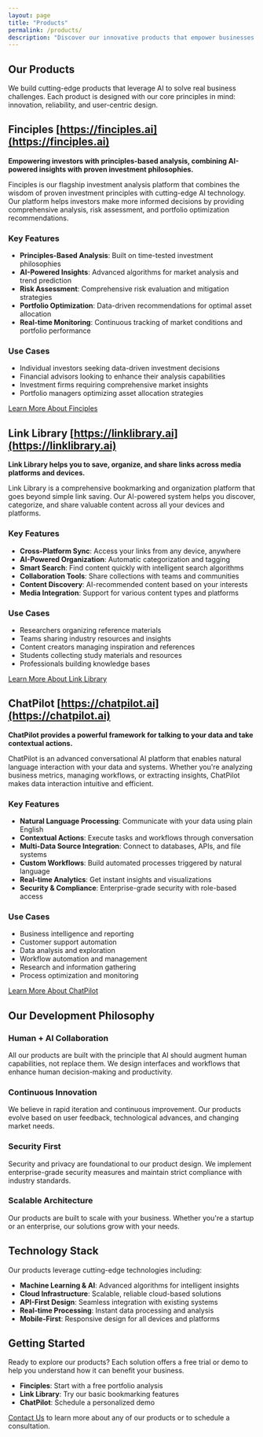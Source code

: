 ```yaml
---
layout: page
title: "Products"
permalink: /products/
description: "Discover our innovative products that empower businesses with AI-powered solutions"
---
```


## Our Products

We build cutting-edge products that leverage AI to solve real business challenges. Each product is designed with our core principles in mind: innovation, reliability, and user-centric design.

## Finciples [https://finciples.ai](https://finciples.ai)

**Empowering investors with principles-based analysis, combining AI-powered insights with proven investment philosophies.**

Finciples is our flagship investment analysis platform that combines the wisdom of proven investment principles with cutting-edge AI technology. Our platform helps investors make more informed decisions by providing comprehensive analysis, risk assessment, and portfolio optimization recommendations.

### Key Features

- **Principles-Based Analysis**: Built on time-tested investment philosophies
- **AI-Powered Insights**: Advanced algorithms for market analysis and trend prediction
- **Risk Assessment**: Comprehensive risk evaluation and mitigation strategies
- **Portfolio Optimization**: Data-driven recommendations for optimal asset allocation
- **Real-time Monitoring**: Continuous tracking of market conditions and portfolio performance

### Use Cases

- Individual investors seeking data-driven investment decisions
- Financial advisors looking to enhance their analysis capabilities
- Investment firms requiring comprehensive market insights
- Portfolio managers optimizing asset allocation strategies

[Learn More About Finciples](#finciples)

## Link Library [https://linklibrary.ai](https://linklibrary.ai)

**Link Library helps you to save, organize, and share links across media platforms and devices.**

Link Library is a comprehensive bookmarking and organization platform that goes beyond simple link saving. Our AI-powered system helps you discover, categorize, and share valuable content across all your devices and platforms.

### Key Features

- **Cross-Platform Sync**: Access your links from any device, anywhere
- **AI-Powered Organization**: Automatic categorization and tagging
- **Smart Search**: Find content quickly with intelligent search algorithms
- **Collaboration Tools**: Share collections with teams and communities
- **Content Discovery**: AI-recommended content based on your interests
- **Media Integration**: Support for various content types and platforms

### Use Cases

- Researchers organizing reference materials
- Teams sharing industry resources and insights
- Content creators managing inspiration and references
- Students collecting study materials and resources
- Professionals building knowledge bases

[Learn More About Link Library](#link-library)

## ChatPilot [https://chatpilot.ai](https://chatpilot.ai)

**ChatPilot provides a powerful framework for talking to your data and take contextual actions.**

ChatPilot is an advanced conversational AI platform that enables natural language interaction with your data and systems. Whether you're analyzing business metrics, managing workflows, or extracting insights, ChatPilot makes data interaction intuitive and efficient.

### Key Features

- **Natural Language Processing**: Communicate with your data using plain English
- **Contextual Actions**: Execute tasks and workflows through conversation
- **Multi-Data Source Integration**: Connect to databases, APIs, and file systems
- **Custom Workflows**: Build automated processes triggered by natural language
- **Real-time Analytics**: Get instant insights and visualizations
- **Security & Compliance**: Enterprise-grade security with role-based access

### Use Cases

- Business intelligence and reporting
- Customer support automation
- Data analysis and exploration
- Workflow automation and management
- Research and information gathering
- Process optimization and monitoring

[Learn More About ChatPilot](#chatpilot)

## Our Development Philosophy

### Human + AI Collaboration

All our products are built with the principle that AI should augment human capabilities, not replace them. We design interfaces and workflows that enhance human decision-making and productivity.

### Continuous Innovation

We believe in rapid iteration and continuous improvement. Our products evolve based on user feedback, technological advances, and changing market needs.

### Security First

Security and privacy are foundational to our product design. We implement enterprise-grade security measures and maintain strict compliance with industry standards.

### Scalable Architecture

Our products are built to scale with your business. Whether you're a startup or an enterprise, our solutions grow with your needs.

## Technology Stack

Our products leverage cutting-edge technologies including:

- **Machine Learning & AI**: Advanced algorithms for intelligent insights
- **Cloud Infrastructure**: Scalable, reliable cloud-based solutions
- **API-First Design**: Seamless integration with existing systems
- **Real-time Processing**: Instant data processing and analysis
- **Mobile-First**: Responsive design for all devices and platforms

## Getting Started

Ready to explore our products? Each solution offers a free trial or demo to help you understand how it can benefit your business.

- **Finciples**: Start with a free portfolio analysis
- **Link Library**: Try our basic bookmarking features
- **ChatPilot**: Schedule a personalized demo

[Contact Us](/contact) to learn more about any of our products or to schedule a consultation.
